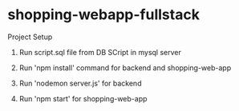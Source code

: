 # shopping-webapp-fullstack

Project Setup

1. Run script.sql file from DB SCript in mysql server

2. Run 'npm install' command for backend and shopping-web-app

3. Run 'nodemon server.js' for backend

4. Run 'npm start' for shopping-web-app
